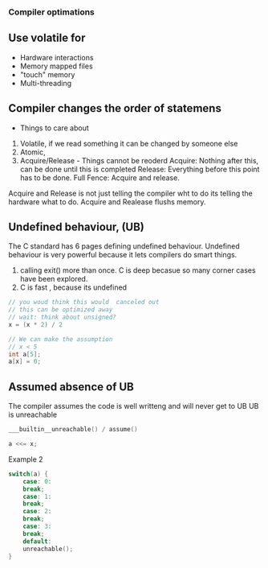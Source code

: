 ### Compiler optimations

## Use volatile for

- Hardware interactions
- Memory mapped files
- "touch" memory
- Multi-threading

## Compiler changes the order of statemens

- Things to care about

1. Volatile, if we read something it can be changed by someone else
2. Atomic,
3. Acquire/Release - Things cannot be reoderd
   Acquire: Nothing after this, can be done until this is completed
   Release: Everything before this point has to be done.
   Full Fence: Acquire and release.

Acquire and Release is not just telling the compiler wht to do its telling the hardware what to do. Acquire and Realease flushs memory.

## Undefined behaviour, (UB)

The C standard has 6 pages defining undefined behaviour.
Undefined behaviour is very powerful because it lets compilers do smart things.

1. calling exit() more than once. C is deep becasue so many corner cases have been explored.
2. C is fast , because its undefined

```c
// you woud think this would  canceled out
// this can be optimized away
// wait: think about unsigned?
x = (x * 2) / 2

// We can make the assumption
// x < 5
int a[5];
a[x] = 0;
```

## Assumed absence of UB

The compiler assumes the code is well writteng and will never get to UB
UB is unreachable

```c
___builtin__unreachable() / assume()

a <<= x;

```

Example 2

```c
switch(a) {
    case: 0:
    break;
    case: 1:
    break;
    case: 2:
    break;
    case: 3:
    break;
    default:
    unreachable();
}
```
